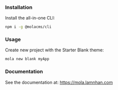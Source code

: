 ### Installation

Install the all-in-one CLI:

```sh
npm i -g @molacms/cli
```

### Usage

Create new project with the Starter Blank theme:

```sh
mola new blank myApp
```

### Documentation

See the documentation at: <https://mola.lamnhan.com>